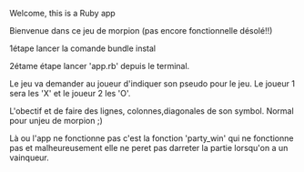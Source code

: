 Welcome, this is a Ruby app

Bienvenue dans ce jeu de morpion (pas encore fonctionnelle désolé!!)

1étape lancer la comande bundle instal

2étame étape lancer 'app.rb' depuis le terminal.

Le jeu va demander au joueur d'indiquer son pseudo pour le jeu. Le joueur 1 sera les 'X' et le joueur 2 les 'O'.

L'obectif et de faire des lignes, colonnes,diagonales de son symbol. Normal pour unjeu de morpion ;)

Là ou l'app ne fonctionne pas c'est la fonction 'party_win' qui ne fonctionne pas et malheureusement elle ne peret pas darreter la partie lorsqu'on a un vainqueur.
